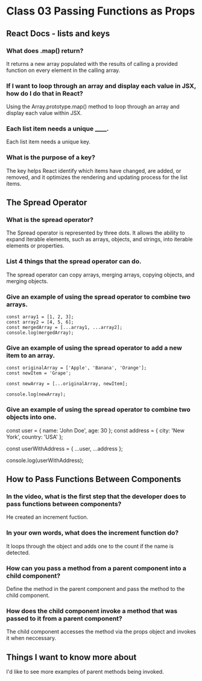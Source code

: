 # Class 03 Passing Functions as Props

## React Docs - lists and keys

### What does .map() return?
It returns a new array populated with the results of calling a provided function on every element in the calling array.

### If I want to loop through an array and display each value in JSX, how do I do that in React?
Using the Array.prototype.map() method to loop through an array and display each value within JSX. 


### Each list item needs a unique ____.
Each list item needs a unique key.

### What is the purpose of a key?
The key helps React identify which items have changed, are added, or removed, and it optimizes the rendering and updating process for the list items. 

## The Spread Operator

### What is the spread operator?
The Spread operator is represented by three dots. It allows the ability to expand iterable elements, such as arrays, objects, and strings, into iterable elements or properties. 

### List 4 things that the spread operator can do.
The spread operator can copy arrays, merging arrays, copying objects, and merging objects. 

### Give an example of using the spread operator to combine two arrays.
```
const array1 = [1, 2, 3];
const array2 = [4, 5, 6];
const mergedArray = [...array1, ...array2];
console.log(mergedArray);
```

### Give an example of using the spread operator to add a new item to an array.
```
const originalArray = ['Apple', 'Banana', 'Orange'];
const newItem = 'Grape';

const newArray = [...originalArray, newItem];

console.log(newArray);
```

### Give an example of using the spread operator to combine two objects into one.
const user = { name: 'John Doe', age: 30 };
const address = { city: 'New York', country: 'USA' };

const userWithAddress = { ...user, ...address };

console.log(userWithAddress);

## How to Pass Functions Between Components

### In the video, what is the first step that the developer does to pass functions between components?
He created an increment fuction.

### In your own words, what does the increment function do?
It loops through the object and adds one to the count if the name is detected. 

### How can you pass a method from a parent component into a child component?
Define the method in the parent component and pass the method to the child component.

### How does the child component invoke a method that was passed to it from a parent component?
The child component accesses the method via the props object and invokes it when neccessary. 

## Things I want to know more about
I'd like to see more examples of parent methods being invoked. 